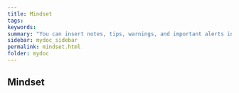 ```yaml
---
title: Mindset
tags: 
keywords: 
summary: "You can insert notes, tips, warnings, and important alerts in your content. These notes make use of Bootstrap styling and are available through data references such as site.data.alerts.note."
sidebar: mydoc_sidebar
permalink: mindset.html
folder: mydoc
---
```


## Mindset


